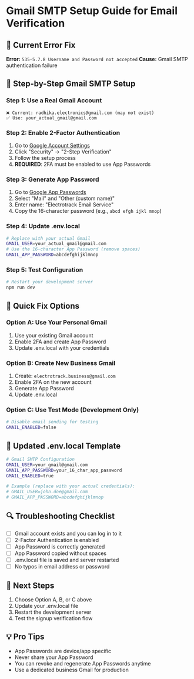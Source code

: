 # Gmail SMTP Setup Guide for Email Verification

## 🚨 Current Error Fix
**Error:** `535-5.7.8 Username and Password not accepted`
**Cause:** Gmail SMTP authentication failure

## 📧 Step-by-Step Gmail SMTP Setup

### Step 1: Use a Real Gmail Account
```
❌ Current: radhika.electronics@gmail.com (may not exist)
✅ Use: your_actual_gmail@gmail.com
```

### Step 2: Enable 2-Factor Authentication
1. Go to [Google Account Settings](https://myaccount.google.com/)
2. Click "Security" → "2-Step Verification"
3. Follow the setup process
4. **REQUIRED**: 2FA must be enabled to use App Passwords

### Step 3: Generate App Password
1. Go to [Google App Passwords](https://myaccount.google.com/apppasswords)
2. Select "Mail" and "Other (custom name)"
3. Enter name: "Electrotrack Email Service"
4. Copy the 16-character password (e.g., `abcd efgh ijkl mnop`)

### Step 4: Update .env.local
```bash
# Replace with your actual Gmail
GMAIL_USER=your_actual_gmail@gmail.com
# Use the 16-character App Password (remove spaces)
GMAIL_APP_PASSWORD=abcdefghijklmnop
```

### Step 5: Test Configuration
```bash
# Restart your development server
npm run dev
```

## 🔧 Quick Fix Options

### Option A: Use Your Personal Gmail
1. Use your existing Gmail account
2. Enable 2FA and create App Password
3. Update .env.local with your credentials

### Option B: Create New Business Gmail
1. Create: `electrotrack.business@gmail.com`
2. Enable 2FA on the new account
3. Generate App Password
4. Update .env.local

### Option C: Use Test Mode (Development Only)
```bash
# Disable email sending for testing
GMAIL_ENABLED=false
```

## 📝 Updated .env.local Template
```bash
# Gmail SMTP Configuration
GMAIL_USER=your_gmail@gmail.com
GMAIL_APP_PASSWORD=your_16_char_app_password
GMAIL_ENABLED=true

# Example (replace with your actual credentials):
# GMAIL_USER=john.doe@gmail.com
# GMAIL_APP_PASSWORD=abcdefghijklmnop
```

## 🔍 Troubleshooting Checklist

- [ ] Gmail account exists and you can log in to it
- [ ] 2-Factor Authentication is enabled
- [ ] App Password is correctly generated
- [ ] App Password copied without spaces
- [ ] .env.local file is saved and server restarted
- [ ] No typos in email address or password

## 🚀 Next Steps
1. Choose Option A, B, or C above
2. Update your .env.local file
3. Restart the development server
4. Test the signup verification flow

## 💡 Pro Tips
- App Passwords are device/app specific
- Never share your App Password
- You can revoke and regenerate App Passwords anytime
- Use a dedicated business Gmail for production